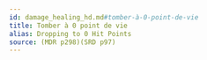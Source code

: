 ```yaml
---
id: damage_healing_hd.md#tomber-à-0-point-de-vie
title: Tomber à 0 point de vie
alias: Dropping to 0 Hit Points
source: (MDR p298)(SRD p97)
---
```


